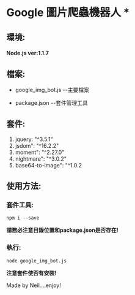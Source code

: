 #   Google 圖片爬蟲機器人 *

##  環境:

#### Node.js ver:1.1.7

##  檔案:

* google_img_bot.js --主要檔案

* package.json --套件管理工具

## 套件:
1. jquery: "^3.5.1"
2. jsdom": "^16.2.2"
3. moment": "^2.27.0"
4. nightmare": "^3.0.2"
5. base64-to-image": "^1.0.2
## 使用方法:
### 套件工具:
    npm i --save
**請務必注意目錄位置和package.json是否存在!**

### 執行:
    node google_img_bot.js
**注意套件使否有安裝!**

Made by Neil....enjoy!